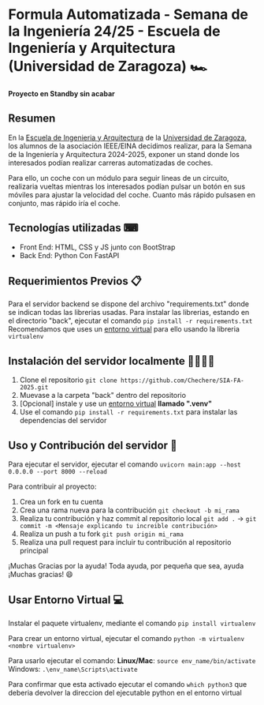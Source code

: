 # Formula Automatizada - Semana de la Ingeniería 24/25 - Escuela de Ingeniería y Arquitectura (Universidad de Zaragoza) 🏎
**Proyecto en Standby sin acabar**

## Resumen 
En la [Escuela de Ingenieria y Arquitectura](https://eina.unizar.es/) de la [Universidad de Zaragoza](https://www.unizar.es/), los alumnos de la asociación IEEE/EINA decidimos realizar, para la Semana de la Ingeniería y Arquitectura 2024-2025, exponer un stand donde los interesados podían realizar carreras automatizadas de coches.

Para ello, un coche con un módulo para seguir lineas de un circuito, realizaria vueltas mientras los interesados podían pulsar un botón en sus móviles para ajustar la velocidad del coche. Cuanto más rápido pulsasen en conjunto, mas rápido iría el coche.

## Tecnologías utilizadas ⌨
- Front End: HTML, CSS y JS junto con BootStrap
- Back End: Python Con FastAPI

## Requerimientos Previos 📋
Para el servidor backend se dispone del archivo "requirements.txt" donde se indican todas las librerias usadas.
Para instalar las librerias, estando en el directorio "back", ejecutar el comando `pip install -r requirements.txt`
Recomendamos que uses un [entorno virtual](#usar-entorno-virtual) para ello usando la libreria `virtualenv`

## Instalación del servidor localmente 🧑‍💻👩‍💻
1. Clone el repositorio `git clone https://github.com/Chechere/SIA-FA-2025.git`
2. Muevase a la carpeta "back" dentro del repositorio
3. [Opcional] instale y use un [entorno virtual](#usar-entorno-virtual) **llamado ".venv"**
4. Use el comando `pip install -r requirements.txt` para instalar las dependencias del servidor

## Uso y Contribución del servidor 🔧
Para ejecutar el servidor, ejecutar el comando `uvicorn main:app --host 0.0.0.0 --port 8000 --reload`

Para contribuir al proyecto:
1. Crea un fork en tu cuenta
2. Crea una rama nueva para la contribución `git checkout -b mi_rama`
3. Realiza tu contribución y haz commit al repositorio local `git add .` -> `git commit -m <Mensaje explicando tu increible contribución>`
4. Realiza un push a tu fork `git push origin mi_rama`
5. Realiza una pull request para incluir tu contribución al repositorio principal

¡Muchas Gracias por la ayuda! Toda ayuda, por pequeña que sea, ayuda ¡Muchas gracias! 😄

## Usar Entorno Virtual 💻
Instalar el paquete virtualenv, mediante el comando `pip install virtualenv`

Para crear un entorno virtual, ejecutar el comando `python -m virtualenv <nombre virtualenv>`

Para usarlo ejecutar el comando:
**Linux/Mac**: `source env_name/bin/activate`
Windows: `.\env_name\Scripts\activate`

Para confirmar que esta activado ejecutar el comando `which python3` que deberia devolver la direccion del ejecutable python en el entorno virtual